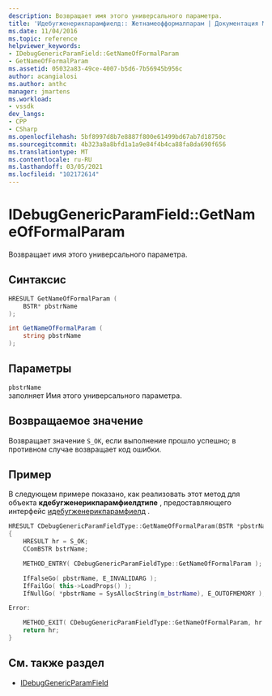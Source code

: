 ```yaml
---
description: Возвращает имя этого универсального параметра.
title: 'Идебугженерикпарамфиелд:: Жетнамеофформалпарам | Документация Майкрософт'
ms.date: 11/04/2016
ms.topic: reference
helpviewer_keywords:
- IDebugGenericParamField::GetNameOfFormalParam
- GetNameOfFormalParam
ms.assetid: 05032a83-49ce-4007-b5d6-7b56945b956c
author: acangialosi
ms.author: anthc
manager: jmartens
ms.workload:
- vssdk
dev_langs:
- CPP
- CSharp
ms.openlocfilehash: 5bf8997d8b7e8887f800e61499bd67ab7d18750c
ms.sourcegitcommit: 4b323a8a8bfd1a1a9e84f4b4ca88fa8da690f656
ms.translationtype: MT
ms.contentlocale: ru-RU
ms.lasthandoff: 03/05/2021
ms.locfileid: "102172614"
---
```

# <a name="idebuggenericparamfieldgetnameofformalparam"></a>IDebugGenericParamField::GetNameOfFormalParam
Возвращает имя этого универсального параметра.

## <a name="syntax"></a>Синтаксис

```cpp
HRESULT GetNameOfFormalParam (
    BSTR* pbstrName
);
```

```csharp
int GetNameOfFormalParam (
    string pbstrName
);
```

## <a name="parameters"></a>Параметры
`pbstrName`\
заполняет Имя этого универсального параметра.

## <a name="return-value"></a>Возвращаемое значение
Возвращает значение `S_OK`, если выполнение прошло успешно; в противном случае возвращает код ошибки.

## <a name="example"></a>Пример
В следующем примере показано, как реализовать этот метод для объекта **кдебугженерикпарамфиелдтипе** , предоставляющего интерфейс [идебугженерикпарамфиелд](../../../extensibility/debugger/reference/idebuggenericparamfield.md) .

```cpp
HRESULT CDebugGenericParamFieldType::GetNameOfFormalParam(BSTR *pbstrName)
{
    HRESULT hr = S_OK;
    CComBSTR bstrName;

    METHOD_ENTRY( CDebugGenericParamFieldType::GetNameOfFormalParam );

    IfFalseGo( pbstrName, E_INVALIDARG );
    IfFailGo( this->LoadProps() );
    IfNullGo( *pbstrName = SysAllocString(m_bstrName), E_OUTOFMEMORY );

Error:

    METHOD_EXIT( CDebugGenericParamFieldType::GetNameOfFormalParam, hr );
    return hr;
}
```

## <a name="see-also"></a>См. также раздел
- [IDebugGenericParamField](../../../extensibility/debugger/reference/idebuggenericparamfield.md)
